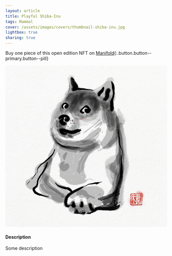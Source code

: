 ```yaml
---
layout: article
title: Playful Shiba-Inu
tags: Mammal
cover: /assets/images/covers/thumbnail-shiba-inu.jpg
lightbox: true
sharing: true
---
```


Buy one piece of this open edition NFT on [Manifold](https://app.manifold.xyz/c/cryptosumie-15){:.button.button--primary.button--pill}

<div class="card mt-3">
  <div class="card__image">
    <img src="/assets/images/hd/shiba-inu.jpg"/>
  </div>
  <div class="card__content">
    <div class="card__header">
      <h4>Description</h4>
    </div>
    <p>Some description</p>
  </div>
</div>



